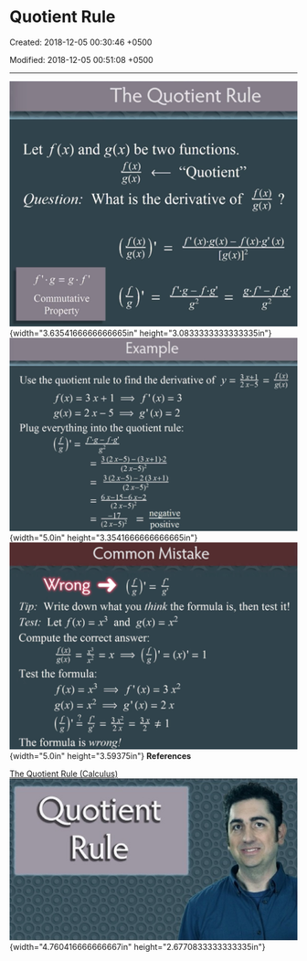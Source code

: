 # Quotient Rule

Created: 2018-12-05 00:30:46 +0500

Modified: 2018-12-05 00:51:08 +0500

---

![The Quotient Rule Let f (x) and g(x) be two functions. L.A "Quotient" Question: What is the derivative of ? g(x) Commutative Property ](media/Quotient-Rule-image1.png){width="3.6354166666666665in" height="3.0833333333333335in"}
![Example Use the quotient rule to find the derivative of y = Plug everything into the quotient rule: 3 (2 x-5) - (3 X+1).2 (2 x-5)2 (2 x-5)2 --- 6x-15-6x-2 (2 x-5)2 ---=LZ--- --- negative (2 x-5)2 positive 2x-5 --- g(x) ](media/Quotient-Rule-image2.png){width="5.0in" height="3.3541666666666665in"}
![Common Mistake Wrong = Tip: Write down what you think the formula is, then test it! Test: Let f (x) = x3 and g(x) = x2 Compute the correct answer: Test the formula: ( L ) ---Q L 3x2 The formula is wrong! ](media/Quotient-Rule-image3.png){width="5.0in" height="3.59375in"}
**References**

[The Quotient Rule (Calculus)](https://www.youtube.com/watch?v=OPjN7Gvb4-8)
![Quot(ept ' Rule ](media/Quotient-Rule-image4.jpg){width="4.760416666666667in" height="2.6770833333333335in"}

